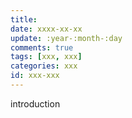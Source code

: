 ```yaml
---
title: 
date: xxxx-xx-xx
update: :year-:month-:day
comments: true
tags: [xxx, xxx]
categories: xxx
id: xxx-xxx
---
```

introduction
<!---more---> 


